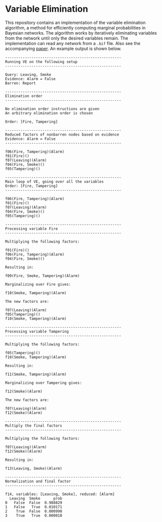 # Variable Elimination
This repository contains an implementation of the variable elimination algorithm, a method for efficiently computing marginal probabilities in Bayesian networks. The algorithm works by iteratively eliminating variables from the network until only the desired variables remain. The implementation can read any network from a `.bif` file. Also see the accompanying [paper](docs/paper.pdf). An example output is shown below.

```
-----------------------------------------------------
Running VE on the following setup
-----------------------------------------------------

Query: Leaving, Smoke
Evidence: Alarm = False
Barren: Report

-----------------------------------------------------
Elimination order
-----------------------------------------------------

No elimination order instructions are given
An arbitrary elimination order is chosen

Order: [Fire, Tampering]

-----------------------------------------------------
Reduced factors of nonbarren nodes based on evidence
Evidence: Alarm = False
-----------------------------------------------------

f06(Fire, Tampering)(Alarm)
f01(Fire)()
f07(Leaving)(Alarm)
f04(Fire, Smoke)()
f05(Tampering)()

-----------------------------------------------------
Main loop of VE, going over all the variables
Order: [Fire, Tampering]
-----------------------------------------------------

f06(Fire, Tampering)(Alarm)
f01(Fire)()
f07(Leaving)(Alarm)
f04(Fire, Smoke)()
f05(Tampering)()

-----------------------------------------------------
Processing variable Fire
-----------------------------------------------------

Multiplying the following factors:

f01(Fire)()
f06(Fire, Tampering)(Alarm)
f04(Fire, Smoke)()

Resulting in:

f09(Fire, Smoke, Tampering)(Alarm)

Marginalizing over Fire gives:

f10(Smoke, Tampering)(Alarm)

The new factors are:

f07(Leaving)(Alarm)
f05(Tampering)()
f10(Smoke, Tampering)(Alarm)

-----------------------------------------------------
Processing variable Tampering
-----------------------------------------------------

Multiplying the following factors:

f05(Tampering)()
f10(Smoke, Tampering)(Alarm)

Resulting in:

f11(Smoke, Tampering)(Alarm)

Marginalizing over Tampering gives:

f12(Smoke)(Alarm)

The new factors are:

f07(Leaving)(Alarm)
f12(Smoke)(Alarm)

-----------------------------------------------------
Multiply the final factors
-----------------------------------------------------

Multiplying the following factors:

f07(Leaving)(Alarm)
f12(Smoke)(Alarm)

Resulting in:

f13(Leaving, Smoke)(Alarm)

-----------------------------------------------------
Normalization and final factor
-----------------------------------------------------

f14, variables: [Leaving, Smoke], reduced: [Alarm]
  Leaving  Smoke      prob
0   False  False  0.988829
1   False   True  0.010171
2    True  False  0.000990
3    True   True  0.000010
```
